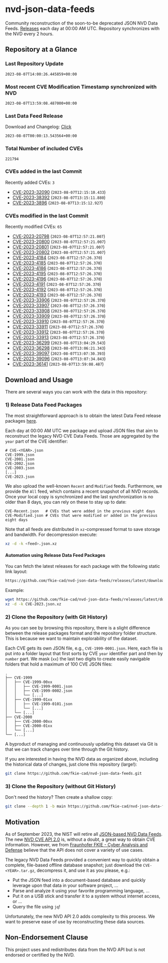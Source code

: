 # nvd-json-data-feeds

Community reconstruction of the soon-to-be deprecated JSON NVD Data Feeds. 
[Releases](https://github.com/fkie-cad/nvd-json-data-feeds/releases/latest) each day at 00:00 AM UTC.
Repository synchronizes with the NVD every 2 hours.

## Repository at a Glance

### Last Repository Update

```plain
2023-08-07T14:00:26.445859+00:00
```

### Most recent CVE Modification Timestamp synchronized with NVD

```plain
2023-08-07T13:59:08.487000+00:00
```

### Last Data Feed Release

Download and Changelog: [Click](https://github.com/fkie-cad/nvd-json-data-feeds/releases/latest)

```plain
2023-08-07T00:00:13.543564+00:00
```

### Total Number of included CVEs

```plain
221794
```

### CVEs added in the last Commit

Recently added CVEs: `3`

* [CVE-2023-32090](CVE-2023/CVE-2023-320xx/CVE-2023-32090.json) (`2023-08-07T12:15:10.433`)
* [CVE-2023-38392](CVE-2023/CVE-2023-383xx/CVE-2023-38392.json) (`2023-08-07T13:15:11.880`)
* [CVE-2023-3896](CVE-2023/CVE-2023-38xx/CVE-2023-3896.json) (`2023-08-07T13:15:12.927`)


### CVEs modified in the last Commit

Recently modified CVEs: `65`

* [CVE-2023-20798](CVE-2023/CVE-2023-207xx/CVE-2023-20798.json) (`2023-08-07T12:57:21.007`)
* [CVE-2023-20800](CVE-2023/CVE-2023-208xx/CVE-2023-20800.json) (`2023-08-07T12:57:21.007`)
* [CVE-2023-20801](CVE-2023/CVE-2023-208xx/CVE-2023-20801.json) (`2023-08-07T12:57:21.007`)
* [CVE-2023-20802](CVE-2023/CVE-2023-208xx/CVE-2023-20802.json) (`2023-08-07T12:57:21.007`)
* [CVE-2023-4184](CVE-2023/CVE-2023-41xx/CVE-2023-4184.json) (`2023-08-07T12:57:26.370`)
* [CVE-2023-4185](CVE-2023/CVE-2023-41xx/CVE-2023-4185.json) (`2023-08-07T12:57:26.370`)
* [CVE-2023-4186](CVE-2023/CVE-2023-41xx/CVE-2023-4186.json) (`2023-08-07T12:57:26.370`)
* [CVE-2023-4195](CVE-2023/CVE-2023-41xx/CVE-2023-4195.json) (`2023-08-07T12:57:26.370`)
* [CVE-2023-4196](CVE-2023/CVE-2023-41xx/CVE-2023-4196.json) (`2023-08-07T12:57:26.370`)
* [CVE-2023-4191](CVE-2023/CVE-2023-41xx/CVE-2023-4191.json) (`2023-08-07T12:57:26.370`)
* [CVE-2023-4192](CVE-2023/CVE-2023-41xx/CVE-2023-4192.json) (`2023-08-07T12:57:26.370`)
* [CVE-2023-4193](CVE-2023/CVE-2023-41xx/CVE-2023-4193.json) (`2023-08-07T12:57:26.370`)
* [CVE-2023-33906](CVE-2023/CVE-2023-339xx/CVE-2023-33906.json) (`2023-08-07T12:57:26.370`)
* [CVE-2023-33907](CVE-2023/CVE-2023-339xx/CVE-2023-33907.json) (`2023-08-07T12:57:26.370`)
* [CVE-2023-33908](CVE-2023/CVE-2023-339xx/CVE-2023-33908.json) (`2023-08-07T12:57:26.370`)
* [CVE-2023-33909](CVE-2023/CVE-2023-339xx/CVE-2023-33909.json) (`2023-08-07T12:57:26.370`)
* [CVE-2023-33910](CVE-2023/CVE-2023-339xx/CVE-2023-33910.json) (`2023-08-07T12:57:26.370`)
* [CVE-2023-33911](CVE-2023/CVE-2023-339xx/CVE-2023-33911.json) (`2023-08-07T12:57:26.370`)
* [CVE-2023-33912](CVE-2023/CVE-2023-339xx/CVE-2023-33912.json) (`2023-08-07T12:57:26.370`)
* [CVE-2023-33913](CVE-2023/CVE-2023-339xx/CVE-2023-33913.json) (`2023-08-07T12:57:26.370`)
* [CVE-2023-36299](CVE-2023/CVE-2023-362xx/CVE-2023-36299.json) (`2023-08-07T13:04:29.543`)
* [CVE-2023-36298](CVE-2023/CVE-2023-362xx/CVE-2023-36298.json) (`2023-08-07T13:06:21.343`)
* [CVE-2023-39097](CVE-2023/CVE-2023-390xx/CVE-2023-39097.json) (`2023-08-07T13:07:30.393`)
* [CVE-2023-39096](CVE-2023/CVE-2023-390xx/CVE-2023-39096.json) (`2023-08-07T13:07:34.843`)
* [CVE-2023-36141](CVE-2023/CVE-2023-361xx/CVE-2023-36141.json) (`2023-08-07T13:59:08.487`)


## Download and Usage

There are several ways you can work with the data in this repository:

### 1) Release Data Feed Packages

The most straightforward approach is to obtain the latest Data Feed release packages [here](https://github.com/fkie-cad/nvd-json-data-feeds/releases/latest).

Each day at 00:00 AM UTC we package and upload JSON files that aim to reconstruct the legacy NVD CVE Data Feeds.
Those are aggregated by the `year` part of the CVE identifier:

```
# CVE-<YEAR>.json
CVE-1999.json
CVE-2001.json
CVE-2002.json
CVE-2003.json
[...]
CVE-2023.json
```

We also upload the well-known `Recent` and `Modified` feeds.
Furthermore, we provide the `All` feed, which contains a recent snapshot of all NVD records.
Once your local copy is synchronized and the last synchronization is no older than 8 days, you can rely on these to stay up to date:

```plain
CVE-Recent.json   # CVEs that were added in the previous eight days
CVE-Modified.json # CVEs that were modified or added in the previous eight days
```

Note that all feeds are distributed in `xz`-compressed format to save storage and bandwidth.
For decompression execute:

```sh
xz -d -k <feed>.json.xz
```


#### Automation using Release Data Feed Packages

You can fetch the latest releases for each package with the following static link layout:

```sh
https://github.com/fkie-cad/nvd-json-data-feeds/releases/latest/download/CVE-<YEAR>.json.xz
```

Example:

```sh
wget https://github.com/fkie-cad/nvd-json-data-feeds/releases/latest/download/CVE-2023.json.xz
xz -d -k CVE-2023.json.xz
```

### 2) Clone the Repository (with Git History)

As you can see by browsing this repository, there is a slight difference between the release packages format and the repository folder structure.
This is because we want to maintain explorability of the dataset.

Each CVE gets its own JSON file, e.g., `CVE-1999-0001.json`.
Here, each file is put into a folder layout that first sorts by CVE `year` identifier part and then by `number` part.
We mask (`xx`) the last two digits to create easily navigable folders that hold a maximum of 100 CVE JSON files:

```plain
.
├── CVE-1999
│   ├── CVE-1999-00xx
│   │   ├── CVE-1999-0001.json
│   │   ├── CVE-1999-0002.json
│   │   └── [...]
│   ├── CVE-1999-01xx
│   │   ├── CVE-1999-0101.json
│   │   └── [...]
│   └── [...]
├── CVE-2000
│   ├── CVE-2000-00xx
│   ├── CVE-2000-01xx
│   └── [...]
└── [...]
```

A byproduct of managing and continuously updating this dataset via Git is that we can track changes over time through the Git history.

If you are interested in having the NVD data as organized above, including the historical data of changes, just clone this repository (large!):

```sh
git clone https://github.com/fkie-cad/nvd-json-data-feeds.git
```

### 3) Clone the Repository (without Git History)

Don't need the history? Then create a shallow copy:

```sh
git clone --depth 1 -b main https://github.com/fkie-cad/nvd-json-data-feeds.git
```

## Motivation

As of September 2023, the NIST will retire all [JSON-based NVD Data Feeds](https://nvd.nist.gov/vuln/data-feeds#divRetirementBanner-1).
The new [NVD CVE API 2.0](https://nvd.nist.gov/developers/vulnerabilities) is, without a doubt, a great way to obtain CVE information.
However, we from [Fraunhofer FKIE - Cyber Analysis and Defense](https://www.fkie.fraunhofer.de/en/departments/cad.html) believe that the API does not cover a variety of use cases.

The legacy NVD Data Feeds provided a convenient way to quickly obtain a complete, file-based offline database snapshot; just download the `CVE-<YEAR>.tar.gz`, decompress it, and use it as you please, e.g.:

* Put the JSON feed into a document-based database and quickly leverage upon that data in your software project, ...
* Parse and analyze it using your favorite programming language, ...
* Put it on a USB stick and transfer it to a system without internet access, or ...
* Query the file using `jq`!

Unfortunately, the new NVD API 2.0 adds complexity to this process.
We want to preserve ease of use by reconstructing these data sources.

## Non-Endorsement Clause

This project uses and redistributes data from the NVD API but is not endorsed or certified by the NVD.